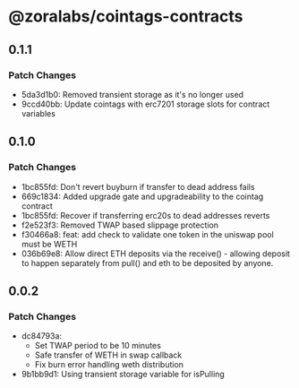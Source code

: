 # @zoralabs/cointags-contracts

## 0.1.1

### Patch Changes

- 5da3d1b0: Removed transient storage as it's no longer used
- 9ccd40bb: Update cointags with erc7201 storage slots for contract variables

## 0.1.0

### Patch Changes

- 1bc855fd: Don't revert buyburn if transfer to dead address fails
- 669c1834: Added upgrade gate and upgradeability to the cointag contract
- 1bc855fd: Recover if transferring erc20s to dead addresses reverts
- f2e523f3: Removed TWAP based slippage protection
- f30466a8: feat: add check to validate one token in the uniswap pool must be WETH
- 036b69e8: Allow direct ETH deposits via the receive() - allowing deposit to happen separately from pull() and eth to be deposited by anyone.

## 0.0.2

### Patch Changes

- dc84793a:
  - Set TWAP period to be 10 minutes
  - Safe transfer of WETH in swap callback
  - Fix burn error handling weth distribution
- 9b1bb9d1: Using transient storage variable for isPulling
